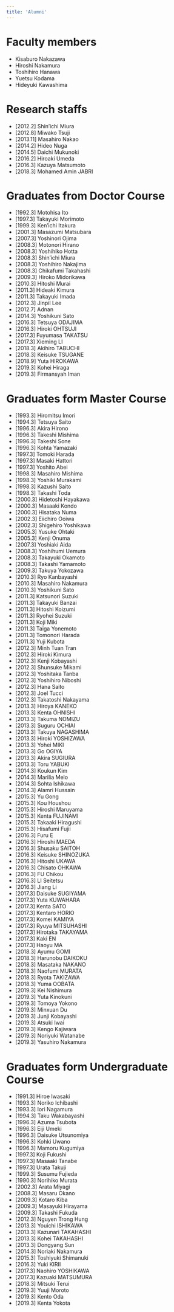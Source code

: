 ```yaml
---
title: 'Alumni'
---
```


# Faculty members

- Kisaburo Nakazawa
- Hiroshi Nakamura
- Toshihiro Hanawa
- Yuetsu Kodama
- Hideyuki Kawashima

# Research staffs

- [2012.2] Shin’ichi Miura
- [2012.8] Miwako Tsuji
- [2013.11] Masahiro Nakao
- [2014.2] Hideo Nuga
- [2014.5] Daichi Mukunoki
- [2016.2] Hiroaki Umeda
- [2016.3] Kazuya Matsumoto
- [2018.3] Mohamed Amin JABRI

# Graduates from Doctor Course

- [1992.3] Motohisa Ito
- [1997.3] Takayuki Morimoto
- [1999.3] Ken’ichi Itakura
- [2001.3] Masazumi Matsubara
- [2007.3] Yoshinori Ojima
- [2008.3] Motonori Hirano
- [2008.3] Yoshihiko Hotta
- [2008.3] Shin’ichi Miura
- [2008.3] Yoshihiro Nakajima
- [2008.3] Chikafumi Takahashi
- [2009.3] Hiroko Midorikawa
- [2010.3] Hitoshi Murai
- [2011.3] Hideaki Kimura
- [2011.3] Takayuki Imada
- [2012.3] Jinpil Lee
- [2012.7] Adnan
- [2014.3] Yoshikuni Sato
- [2016.3] Tetsuya ODAJIMA
- [2016.3] Hiroki OHTSUJI
- [2017.3] Fuyumasa TAKATSU
- [2017.3] Xieming LI
- [2018.3] Akihiro TABUCHI
- [2018.3] Keisuke TSUGANE
- [2018.9] Yuta HIROKAWA
- [2019.3] Kohei Hiraga
- [2019.3] Firmansyah Iman

# Graduates form Master Course

- [1993.3] Hiromitsu Imori
- [1994.3] Tetsuya Saito
- [1996.3] Akira Hirono
- [1996.3] Takeshi Mishima
- [1996.3] Takeshi Sone
- [1996.3] Kohta Yamazaki
- [1997.3] Tomoki Harada
- [1997.3] Masaki Hattori
- [1997.3] Yoshito Abei
- [1998.3] Masahiro Mishima
- [1998.3] Yoshiki Murakami
- [1998.3] Kazushi Saito
- [1998.3] Takashi Toda
- [2000.3] Hidetoshi Hayakawa
- [2000.3] Masaaki Kondo
- [2000.3] Hisataka Numa
- [2002.3] Eiichiro Ooiwa
- [2002.3] Shigehiro Yoshikawa
- [2005.3] Yusuke Ohtaki
- [2005.3] Kenji Onuma
- [2007.3] Yoshiaki Aida
- [2008.3] Yoshihumi Uemura
- [2008.3] Takayuki Okamoto
- [2008.3] Takashi Yamamoto
- [2009.3] Takuya Yokozawa
- [2010.3] Ryo Kanbayashi
- [2010.3] Masahiro Nakamura
- [2010.3] Yoshikuni Sato
- [2011.3] Katsunori Suzuki
- [2011.3] Takayuki Banzai
- [2011.3] Hitoshi Koizumi
- [2011.3] Ryohei Suzuki
- [2011.3] Koji Miki
- [2011.3] Taiga Yonemoto
- [2011.3] Tomonori Harada
- [2011.3] Yuji Kubota
- [2012.3] Minh Tuan Tran
- [2012.3] Hiroki Kimura
- [2012.3] Kenji Kobayashi
- [2012.3] Shunsuke Mikami
- [2012.3] Yoshitaka Tanba
- [2012.3] Yoshihiro Niboshi
- [2012.3] Hana Saito
- [2012.3] Joel Tucci
- [2012.3] Takatoshi Nakayama
- [2013.3] Hiroya KANEKO
- [2013.3] Kenta OHNISHI
- [2013.3] Takuma NOMIZU
- [2013.3] Suguru OCHIAI
- [2013.3] Takuya NAGASHIMA
- [2013.3] Hiroki YOSHIZAWA
- [2013.3] Yohei MIKI
- [2013.3] Go OGIYA
- [2013.3] Akira SUGIURA
- [2013.3] Toru YABUKI
- [2014.3] Koukun Kim
- [2014.3] Marilia Melo
- [2014.3] Sohta Ishikawa
- [2014.3] Alamri Hussain
- [2015.3] Yu Gong
- [2015.3] Kou Houshou
- [2015.3] Hiroshi Maruyama
- [2015.3] Kenta FUJINAMI
- [2015.3] Takaaki Hiragushi
- [2015.3] Hisafumi Fujii
- [2016.3] Furu E
- [2016.3] Hiroshi MAEDA
- [2016.3] Shusaku SAITOH
- [2016.3] Keisuke SHINOZUKA
- [2016.3] Hitoshi UKAWA
- [2016.3] Chisato OHKAWA
- [2016.3] FU Chikou
- [2016.3] LI Seitetsu
- [2016.3] Jiang Li
- [2017.3] Daisuke SUGIYAMA
- [2017.3] Yuta KUWAHARA
- [2017.3] Kenta SATO
- [2017.3] Kentaro HORIO
- [2017.3] Komei KAMIYA
- [2017.3] Ryuya MITSUHASHI
- [2017.3] Hirotaka TAKAYAMA
- [2017.3] Kaki EN
- [2017.3] Haoyu MA
- [2018.3] Ayumu GOMI
- [2018.3] Harunobu DAIKOKU
- [2018.3] Masataka NAKANO
- [2018.3] Naofumi MURATA
- [2018.3] Ryota TAKIZAWA
- [2018.3] Yuma OOBATA
- [2019.3] Kei Nishimura
- [2019.3] Yuta Kinokuni
- [2019.3] Tomoya Yokono
- [2019.3] Minxuan Du
- [2019.3] Junji Kobayashi
- [2019.3] Atsuki Iwai
- [2019.3] Kengo Kajiwara
- [2019.3] Noriyuki Watanabe
- [2019.3] Yasuhiro Nakamura

# Graduates form Undergraduate Course

- [1991.3] Hiroe Iwasaki
- [1993.3] Noriko Ichibashi
- [1993.3] Iori Nagamura
- [1994.3] Taku Wakabayashi
- [1996.3] Azuma Tsubota
- [1996.3] Eiji Umeki
- [1996.3] Daisuke Utsunomiya
- [1996.3] Kohki Uwano
- [1996.3] Mamoru Kugumiya
- [1997.3] Koji Fukushi
- [1997.3] Masaaki Tanabe
- [1997.3] Urata Takuji
- [1999.3] Susumu Fujieda
- [1990.3] Norihiko Murata
- [2002.3] Arata Miyagi
- [2008.3] Masaru Okano
- [2009.3] Kotaro Kiba
- [2009.3] Masayuki Hirayama
- [2009.3] Takashi Fukuda
- [2012.3] Nguyen Trong Hung
- [2013.3] Youichi ISHIKAWA
- [2013.3] Kazunari TAKAHASHI
- [2013.3] Kohei TAKAHASHI
- [2013.3] Dongyang Sun
- [2014.3] Noriaki Nakamura
- [2015.3] Toshiyuki Shimanuki
- [2016.3] Yuki KIRII
- [2017.3] Naohiro YOSHIKAWA
- [2017.3] Kazuaki MATSUMURA
- [2018.3] Mitsuki Terui
- [2019.3] Yuuji Moroto
- [2019.3] Kento Oda
- [2019.3] Kenta Yokota
